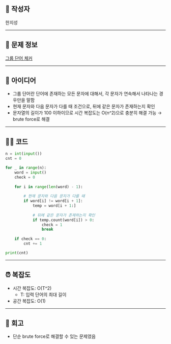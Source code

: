 ## 👤 작성자
한지성

---

## 🧩 문제 정보
<!-- [문제 제목](문제 링크) 형식으로 작성하세요 -->
[그룹 단어 체커](https://www.acmicpc.net/problem/1316)

---

## 💭 아이디어
- 그룹 단어란 단어에 존재하는 모든 문자에 대해서, 각 문자가 연속해서 나타나는 경우만을 말함
- 현재 문자와 다음 문자가 다를 때 조건으로, 뒤에 같은 문자가 존재하는지 확인
- 문자열의 길이가 100 이하이므로 시간 복잡도는 O(n^2)으로 충분히 해결 가능 → brute force로 해결

---
## 🧑‍💻 코드
<!-- 작성한 코드를 백틱으로 감싸 넣어주세요 --> 
```python
n = int(input())
cnt = 0

for _ in range(n):
    word = input()
    check = 0
    
    for i in range(len(word) - 1):
    
        # 현재 문자와 다음 문자가 다를 때
        if word[i] != word[i + 1]:
            temp = word[i + 1:]
            
            # 뒤에 같은 문자가 존재하는지 확인
            if temp.count(word[i]) > 0: 
                check = 1
                break
    
    if check == 0:
        cnt += 1

print(cnt)
```

---

## ⏰ 복잡도
- 시간 복잡도: O(T^2)
    - T: 입력 단어의 최대 길이
- 공간 복잡도: O(1)

---

## 📝 회고
- 단순 brute force로 해결할 수 있는 문제였음